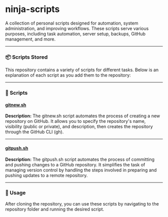 # **ninja-scripts**

A collection of personal scripts designed for automation, system administration, and improving workflows. These scripts serve various purposes, including task automation, server setup, backups, GitHub management, and more.

---

### **📦 Scripts Stored**

This repository contains a variety of scripts for different tasks. Below is an explanation of each script as you add them to the repository:

---

### **🔧 Scripts**

#### **[gitnew.sh](gitnew.sh)**
**Description:**
The gitnew.sh script automates the process of creating a new repository on GitHub. It allows you to specify the repository's name, visibility (public or private), and description, then creates the repository through the GitHub CLI (gh).

---

#### **[gitpush.sh](gitpush.sh)**
**Description:**
The gitpush.sh script automates the process of committing and pushing changes to a GitHub repository. It simplifies the task of managing version control by handling the steps involved in preparing and pushing updates to a remote repository.

---

### **📝 Usage**

After cloning the repository, you can use these scripts by navigating to the repository folder and running the desired script.

